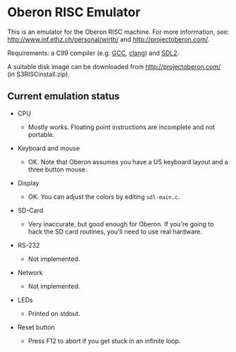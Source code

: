 Oberon RISC Emulator
====================

This is an emulator for the Oberon RISC machine. For more information, see:
http://www.inf.ethz.ch/personal/wirth/ and http://projectoberon.com/.

Requirements: a C99 compiler (e.g. [GCC](http://gcc.gnu.org/),
[clang](http://clang.llvm.org/)) and [SDL2](http://libsdl.org/).

A suitable disk image can be downloaded from http://projectoberon.com/ (in
S3RISCinstall.zip).

Current emulation status
------------------------

* CPU
  * Mostly works. Floating point instructions are incomplete and
    not portable.

* Keyboard and mouse
  * OK. Note that Oberon assumes you have a US keyboard layout and
    a three button mouse.

* Display
  * OK. You can adjust the colors by editing `sdl-main.c`.

* SD-Card
  * Very inaccurate, but good enough for Oberon. If you're going to
    hack the SD card routines, you'll need to use real hardware.

* RS-232
  * Not implemented.

* Network
  * Not implemented.

* LEDs
  * Printed on stdout.

* Reset button
  * Press F12 to abort if you get stuck in an infinite loop.
